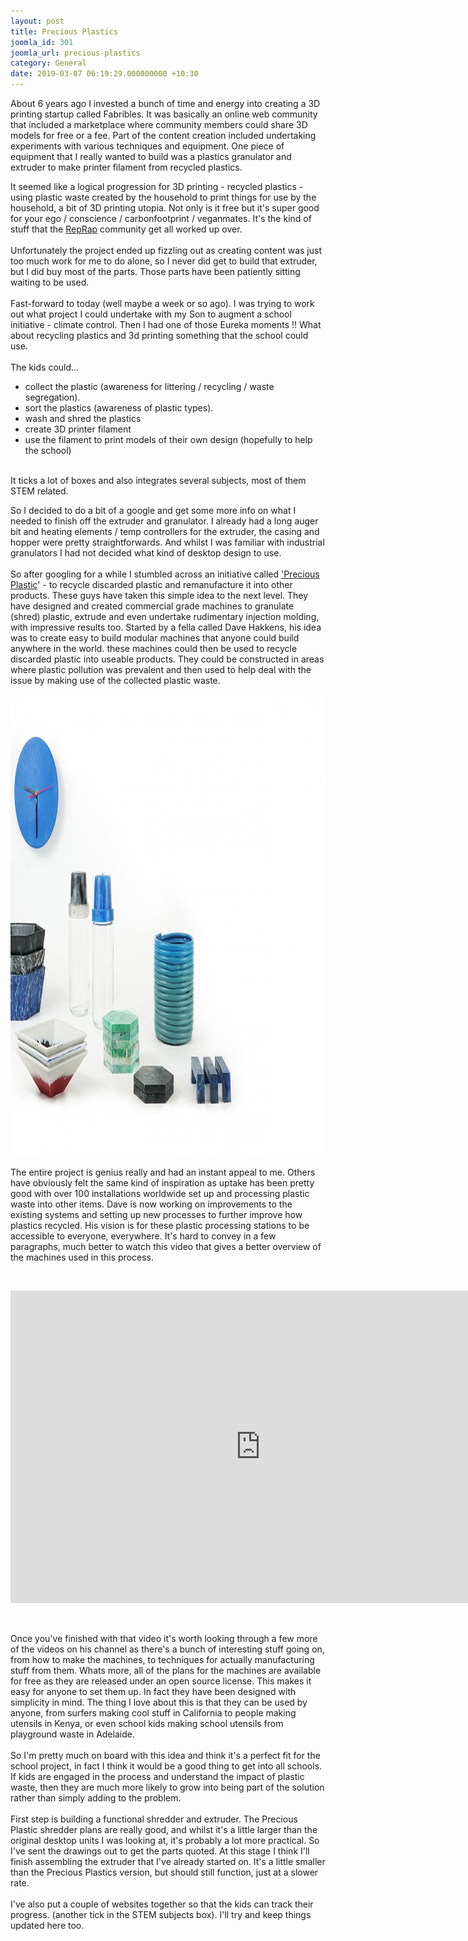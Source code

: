 ```yaml
---
layout: post
title: Precious Plastics
joomla_id: 301
joomla_url: precious-plastics
category: General
date: 2019-03-07 06:19:29.000000000 +10:30
---
```

<p>About 6 years ago I invested a bunch of time and energy into creating a 3D printing startup called Fabribles. It was basically an online web community that included a marketplace where community members could share 3D models for free or a fee. Part of the content creation included undertaking experiments with various techniques and equipment. One piece of equipment that I really wanted to build was a plastics granulator and extruder to make printer filament from recycled plastics.</p>

<p>It seemed like a logical progression for 3D printing - recycled plastics - using plastic waste created by the household to print things for use by the household, a bit of 3D printing utopia. Not only is it free but it's super good for your ego / conscience / carbonfootprint / veganmates. It's the kind of stuff that the <a href="reprap.org" target="_blank" rel="noopener noreferrer">RepRap</a> community get all worked up over.<br /><br />Unfortunately the project ended up fizzling out as creating content was just too much work for me to do alone, so I never did get to build that extruder, but I did buy most of the parts. Those parts have been patiently sitting waiting to be used. <br /><br />Fast-forward to today (well maybe a week or so ago). I was trying to work out what project I could undertake with my Son to augment a school initiative - climate control. Then I had one of those Eureka moments !! What about recycling plastics and 3d printing something that the school could use.<br /><br />The kids could...</p>
<ul>
<li>collect the plastic (awareness for littering / recycling / waste segregation).</li>
<li>sort the plastics (awareness of plastic types).</li>
<li>wash and shred the plastics </li>
<li>create 3D printer filament</li>
<li>use the filament to print models of their own design (hopefully to help the school)</li>
</ul>
<p><br />It ticks a lot of boxes and also integrates several subjects, most of them STEM related.</p>
<p>So I decided to do a bit of a google and get some more info on what I needed to finish off the extruder and granulator. I already had a long auger bit and heating elements / temp controllers for the extruder, the casing and hopper were pretty straightforwards. And whilst I was familiar with industrial granulators I had not decided what kind of desktop design to use.<br /><br />So after googling for a while I stumbled across an initiative called <a href="https://preciousplastic.com" target="_blank" rel="noopener noreferrer">'Precious Plastic</a>' - to recycle discarded plastic and remanufacture it into other products. These guys have taken this simple idea to the next level. They have designed and created commercial grade machines to granulate (shred) plastic, extrude and even undertake rudimentary injection molding, with impressive results too. Started by a fella called Dave Hakkens, his idea was to create easy to build modular machines that anyone could build anywhere in the world. these machines could then be used to recycle discarded plastic into useable products. They could be constructed in areas where plastic pollution was prevalent and then used to help deal with the issue by making use of the collected plastic waste.</p>
<p><img style="display: block; margin-left: auto; margin-right: auto;" src="images/easyblog_articles/301/b2ap3_large_Category_products.jpg" width="1279" height="742" align="center" data-style="clear" /></p>
<p>The entire project is genius really and had an instant appeal to me. Others have obviously felt the same kind of inspiration as uptake has been pretty good with over 100 installations worldwide set up and processing plastic waste into other items. Dave is now working on improvements to the existing systems and setting up new processes to further improve how plastics recycled. His vision is for these plastic processing stations to be accessible to everyone, everywhere. It's hard to convey in a few paragraphs, much better to watch this video that gives a better overview of the machines used in this process. </p>
<p> </p>
<p style="text-align: center;"><div class="legacy-video-container"><iframe  width="800" height="500" src="https://www.youtube.com/embed/76AFNIxYjUE?rel=0?wmode=transparent" frameborder="0" allowfullscreen></iframe></div></p>
<p> </p>
<p>Once you've finished with that video it's worth looking through a few more of the videos on his channel as there's a bunch of interesting stuff going on, from how to make the machines, to techniques for actually manufacturing stuff from them. Whats more, all of the plans for the machines are available for free as they are released under an open source license. This makes it easy for anyone to set them up. In fact they have been designed with simplicity in mind. The thing I love about this is that they can be used by anyone, from surfers making cool stuff in California to people making utensils in Kenya, or even school kids making school utensils from playground waste in Adelaide.<br /><br />So I'm pretty much on board with this idea and think it's a perfect fit for the school project, in fact I think it would be a good thing to get into all schools. If kids are engaged in the process and understand the impact of plastic waste, then they are much more likely to grow into being part of the solution rather than simply adding to the problem. <br /><br />First step is building a functional shredder and extruder. The Precious Plastic shredder plans are really good, and whilst it's a little larger than the original desktop units I was looking at, it's probably a lot more practical. So I've sent the drawings out to get the parts quoted. At this stage I think I'll finish assembling the extruder that I've already started on. It's a little smaller than the Precious Plastics version, but should still function, just at a slower rate. <br /><br />I've also put a couple of websites together so that the kids can track their progress. (another tick in the STEM subjects box). I'll try and keep things updated here too.</p>
<p> </p>
